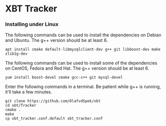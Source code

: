 # XBT Tracker

### Installing under Linux

The following commands can be used to install the dependencies on Debian and Ubuntu. The g++ version should be at least 6.

```
apt install cmake default-libmysqlclient-dev g++ git libboost-dev make zlib1g-dev
```

The following commands can be used to install some of the dependencies on CentOS, Fedora and Red Hat. The g++ version should be at least 6.

```
yum install boost-devel cmake gcc-c++ git mysql-devel
```

Enter the following commands in a terminal. Be patient while g++ is running, it'll take a few minutes.

```
git clone https://github.com/OlafvdSpek/xbt
cd xbt/Tracker
cmake .
make
cp xbt_tracker.conf.default xbt_tracker.conf
```
